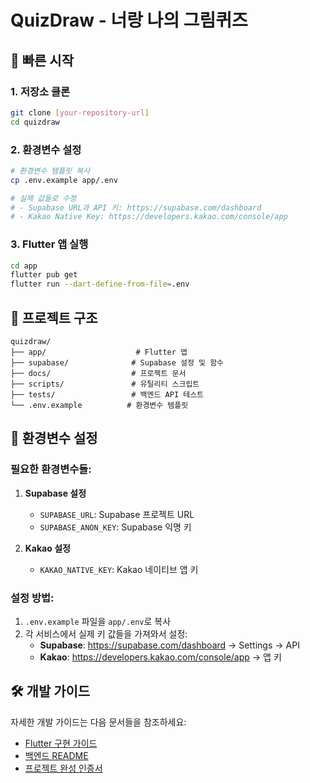 # QuizDraw - 너랑 나의 그림퀴즈

## 🚀 빠른 시작

### 1. 저장소 클론
```bash
git clone [your-repository-url]
cd quizdraw
```

### 2. 환경변수 설정
```bash
# 환경변수 템플릿 복사
cp .env.example app/.env

# 실제 값들로 수정
# - Supabase URL과 API 키: https://supabase.com/dashboard
# - Kakao Native Key: https://developers.kakao.com/console/app
```

### 3. Flutter 앱 실행
```bash
cd app
flutter pub get
flutter run --dart-define-from-file=.env
```

## 📁 프로젝트 구조

```
quizdraw/
├── app/                    # Flutter 앱
├── supabase/              # Supabase 설정 및 함수
├── docs/                  # 프로젝트 문서
├── scripts/               # 유틸리티 스크립트
├── tests/                 # 백엔드 API 테스트
└── .env.example          # 환경변수 템플릿
```

## 🔧 환경변수 설정

### 필요한 환경변수들:

1. **Supabase 설정**
   - `SUPABASE_URL`: Supabase 프로젝트 URL
   - `SUPABASE_ANON_KEY`: Supabase 익명 키

2. **Kakao 설정**
   - `KAKAO_NATIVE_KEY`: Kakao 네이티브 앱 키

### 설정 방법:

1. `.env.example` 파일을 `app/.env`로 복사
2. 각 서비스에서 실제 키 값들을 가져와서 설정:
   - **Supabase**: https://supabase.com/dashboard → Settings → API
   - **Kakao**: https://developers.kakao.com/console/app → 앱 키

## 🛠️ 개발 가이드

자세한 개발 가이드는 다음 문서들을 참조하세요:
- [Flutter 구현 가이드](FLUTTER_IMPLEMENTATION_GUIDE.md)
- [백엔드 README](README_BACKEND.md)
- [프로젝트 완성 인증서](PROJECT_COMPLETION_CERTIFICATE.md)
